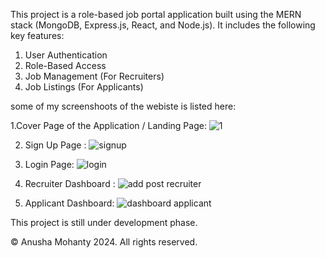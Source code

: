 This project is a role-based job portal application built using the MERN stack (MongoDB, Express.js, React, and Node.js). It includes the following key features:

1. User Authentication
2. Role-Based Access
3. Job Management (For Recruiters)
4. Job Listings (For Applicants)


some of my screenshoots of the webiste is listed here:

1.Cover Page of the Application / Landing Page:
![1](https://github.com/Anusha-lizzie/job-portal/assets/172098447/776d99b7-a427-4b10-a1c0-914dba5e7d92)

2. Sign Up Page :
![signup](https://github.com/Anusha-lizzie/job-portal/assets/172098447/19bb973c-489d-4be7-971c-7b8db19e310c)

3. Login Page:
![login](https://github.com/Anusha-lizzie/job-portal/assets/172098447/39e39cdb-9116-4cc2-ac4e-c5f882863559)

4. Recruiter Dashboard :
![add post recruiter](https://github.com/Anusha-lizzie/job-portal/assets/172098447/9bbadf36-5cb8-4e47-acc1-4b5602f55e4c)

5. Applicant Dashboard:
![dashboard applicant](https://github.com/Anusha-lizzie/job-portal/assets/172098447/d25615bd-a5b6-4cf3-8e59-5d11f5048b2b)


This project is still under development phase.

© Anusha Mohanty 2024. All rights reserved.



